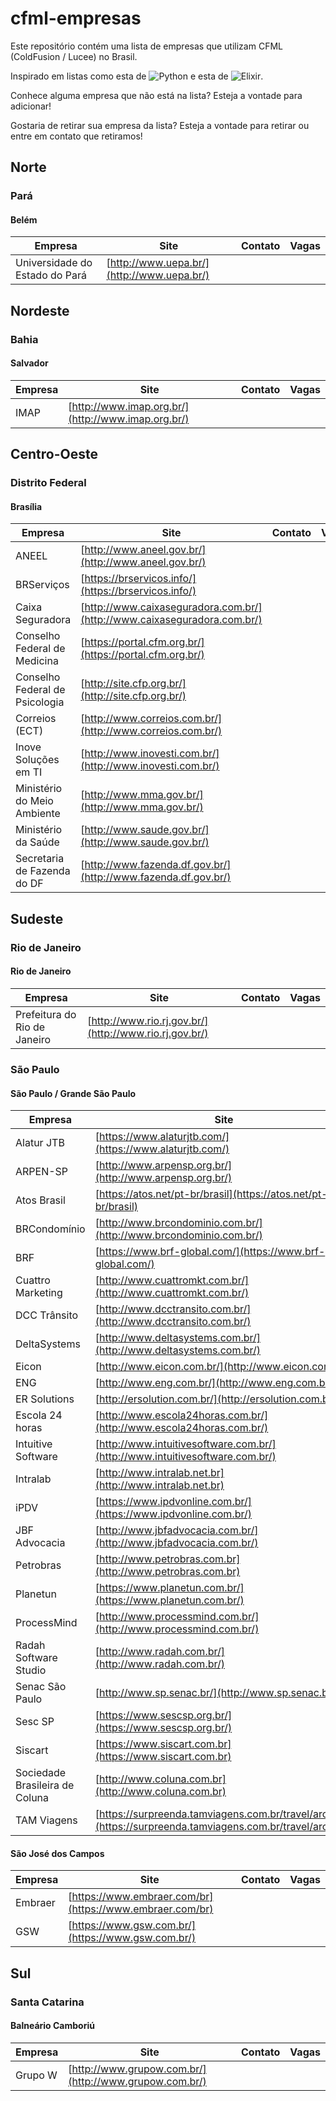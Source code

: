 # cfml-empresas
Este repositório contém uma lista de empresas que utilizam CFML (ColdFusion / Lucee) no Brasil.

Inspirado em listas como esta de ![Python](https://github.com/pythonbrasil/pyBusinesses-BR) e esta de ![Elixir](https://github.com/elixirbrasil/empresas).

Conhece alguma empresa que não está na lista? Esteja a vontade para adicionar!

Gostaria de retirar sua empresa da lista? Esteja a vontade para retirar ou entre em contato que retiramos!

## Norte

### Pará

#### Belém
Empresa | Site | Contato | Vagas
--- | --- | --- | ---
Universidade do Estado do Pará | [http://www.uepa.br/](http://www.uepa.br/) |


## Nordeste

### Bahia

#### Salvador
Empresa | Site | Contato | Vagas
--- | --- | --- | ---
IMAP | [http://www.imap.org.br/](http://www.imap.org.br/) |


## Centro-Oeste

### Distrito Federal

#### Brasília
Empresa | Site | Contato | Vagas
--- | --- | --- | ---
ANEEL | [http://www.aneel.gov.br/](http://www.aneel.gov.br/) |
BRServiços | [https://brservicos.info/](https://brservicos.info/) |
Caixa Seguradora | [http://www.caixaseguradora.com.br/](http://www.caixaseguradora.com.br/) |
Conselho Federal de Medicina | [https://portal.cfm.org.br/](https://portal.cfm.org.br/) |
Conselho Federal de Psicologia | [http://site.cfp.org.br/](http://site.cfp.org.br/) |
Correios (ECT) | [http://www.correios.com.br/](http://www.correios.com.br/) |
Inove Soluções em TI | [http://www.inovesti.com.br/](http://www.inovesti.com.br/) |
Ministério do Meio Ambiente  | [http://www.mma.gov.br/](http://www.mma.gov.br/) |
Ministério da Saúde | [http://www.saude.gov.br/](http://www.saude.gov.br/) |
Secretaria de Fazenda do DF | [http://www.fazenda.df.gov.br/](http://www.fazenda.df.gov.br/) |


## Sudeste

### Rio de Janeiro

#### Rio de Janeiro

Empresa | Site | Contato | Vagas
--- | --- | --- | ---
Prefeitura do Rio de Janeiro | [http://www.rio.rj.gov.br/](http://www.rio.rj.gov.br/) |

### São Paulo

#### São Paulo / Grande São Paulo

Empresa | Site | Contato | Vagas
--- | --- | --- | ---
Alatur JTB | [https://www.alaturjtb.com/](https://www.alaturjtb.com/) |
ARPEN-SP | [http://www.arpensp.org.br/](http://www.arpensp.org.br/) |
Atos Brasil | [https://atos.net/pt-br/brasil](https://atos.net/pt-br/brasil) |
BRCondomínio | [http://www.brcondominio.com.br/](http://www.brcondominio.com.br/) |
BRF | [https://www.brf-global.com/](https://www.brf-global.com/) |
Cuattro Marketing | [http://www.cuattromkt.com.br/](http://www.cuattromkt.com.br/) |
DCC Trânsito | [http://www.dcctransito.com.br/](http://www.dcctransito.com.br/) |
DeltaSystems | [http://www.deltasystems.com.br/](http://www.deltasystems.com.br/) |
Eicon | [http://www.eicon.com.br/](http://www.eicon.com.br/) |
ENG | [http://www.eng.com.br/](http://www.eng.com.br/) |
ER Solutions | [http://ersolution.com.br/](http://ersolution.com.br/) |
Escola 24 horas | [http://www.escola24horas.com.br/](http://www.escola24horas.com.br/) |
Intuitive Software | [http://www.intuitivesoftware.com.br/](http://www.intuitivesoftware.com.br/) |
Intralab | [http://www.intralab.net.br](http://www.intralab.net.br) |
iPDV | [https://www.ipdvonline.com.br/](https://www.ipdvonline.com.br/) |
JBF Advocacia | [http://www.jbfadvocacia.com.br/](http://www.jbfadvocacia.com.br/) |
Petrobras | [http://www.petrobras.com.br](http://www.petrobras.com.br) |
Planetun | [https://www.planetun.com.br/](https://www.planetun.com.br/) |
ProcessMind | [http://www.processmind.com.br/](http://www.processmind.com.br/) |
Radah Software Studio | [http://www.radah.com.br/](http://www.radah.com.br/) |
Senac São Paulo | [http://www.sp.senac.br/](http://www.sp.senac.br/) |
Sesc SP | [https://www.sescsp.org.br/](https://www.sescsp.org.br/) |
Siscart | [https://www.siscart.com.br](https://www.siscart.com.br) |
Sociedade Brasileira de Coluna | [http://www.coluna.com.br](http://www.coluna.com.br) |
TAM Viagens | [https://surpreenda.tamviagens.com.br/travel/arc.cfm](https://surpreenda.tamviagens.com.br/travel/arc.cfm)|

#### São José dos Campos

Empresa | Site | Contato | Vagas
--- | --- | --- | ---
Embraer | [https://www.embraer.com/br](https://www.embraer.com/br) | 
GSW | [https://www.gsw.com.br/](https://www.gsw.com.br/) |


## Sul

### Santa Catarina

#### Balneário Camboriú
Empresa | Site | Contato | Vagas
--- | --- | --- | ---
Grupo W | [http://www.grupow.com.br/](http://www.grupow.com.br/) |